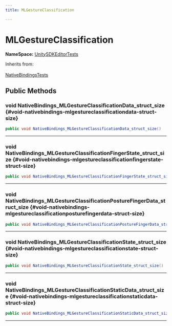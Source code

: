 ```yaml
---
title: MLGestureClassification

---
```


# MLGestureClassification



**NameSpace:** 
[UnitySDKEditorTests](/versioned_docs/version-02-Aug-2023/unity-api/api/UnitySDKEditorTests/UnitySDKEditorTests.md) 





Inherits from: <br></br>[NativeBindingsTests](/versioned_docs/version-02-Aug-2023/unity-api/api/UnitySDKEditorTests/UnitySDKEditorTests.NativeBindingsTests.md)




## Public Methods

### void NativeBindings_MLGestureClassificationData_struct_size {#void-nativebindings-mlgestureclassificationdata-struct-size}

```csharp
public void NativeBindings_MLGestureClassificationData_struct_size()
```






-----------

### void NativeBindings_MLGestureClassificationFingerState_struct_size {#void-nativebindings-mlgestureclassificationfingerstate-struct-size}

```csharp
public void NativeBindings_MLGestureClassificationFingerState_struct_size()
```






-----------

### void NativeBindings_MLGestureClassificationPostureFingerData_struct_size {#void-nativebindings-mlgestureclassificationposturefingerdata-struct-size}

```csharp
public void NativeBindings_MLGestureClassificationPostureFingerData_struct_size()
```






-----------

### void NativeBindings_MLGestureClassificationState_struct_size {#void-nativebindings-mlgestureclassificationstate-struct-size}

```csharp
public void NativeBindings_MLGestureClassificationState_struct_size()
```






-----------

### void NativeBindings_MLGestureClassificationStaticData_struct_size {#void-nativebindings-mlgestureclassificationstaticdata-struct-size}

```csharp
public void NativeBindings_MLGestureClassificationStaticData_struct_size()
```






-----------


